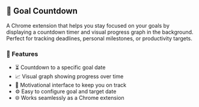 ## 🎯 Goal Countdown

A Chrome extension that helps you stay focused on your goals by displaying a countdown timer and visual progress graph in the background. Perfect for tracking deadlines, personal milestones, or productivity targets.

### 🚀 Features

- ⏳ Countdown to a specific goal date
- 📈 Visual graph showing progress over time
- 🧠 Motivational interface to keep you on track
- ⚙️ Easy to configure goal and target date
- 🌐 Works seamlessly as a Chrome extension

